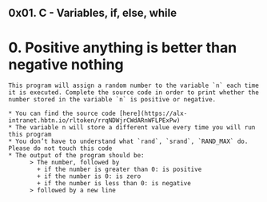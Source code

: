 ##  0x01. C - Variables, if, else, while

#   0. Positive anything is better than negative nothing

    This program will assign a random number to the variable `n` each time it is executed. Complete the source code in order to print whether the number stored in the variable `n` is positive or negative.
    
    * You can find the source code [here](https://alx-intranet.hbtn.io/rltoken/rrqNDWjrCWdARnWFLPExPw)
    * The variable n will store a different value every time you will run this program
    * You don’t have to understand what `rand`, `srand`, `RAND_MAX` do. Please do not touch this code
    * The output of the program should be:
          > The number, followed by
            + if the number is greater than 0: is positive
            + if the number is 0: is zero
            + if the number is less than 0: is negative
          > followed by a new line
